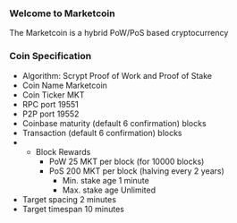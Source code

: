 ### Welcome to Marketcoin 

The Marketcoin is a hybrid PoW/PoS based cryptocurrency

### Coin Specification
* Algorithm: Scrypt Proof of Work and Proof of Stake
* Coin Name    Marketcoin
* Coin Ticker  MKT
* RPC port	19551
* P2P port	19552
* Coinbase maturity (default 6 confirmation) blocks
* Transaction (default 6 confirmation) blocks
* * Block Rewards
	* PoW   25 MKT per block (for 10000 blocks)
	* PoS   200 MKT per block (halving every 2 years)
	  *  Min. stake age   1 minute
	  *  Max. stake age   Unlimited
* Target spacing    2 minutes
* Target timespan   10 minutes



